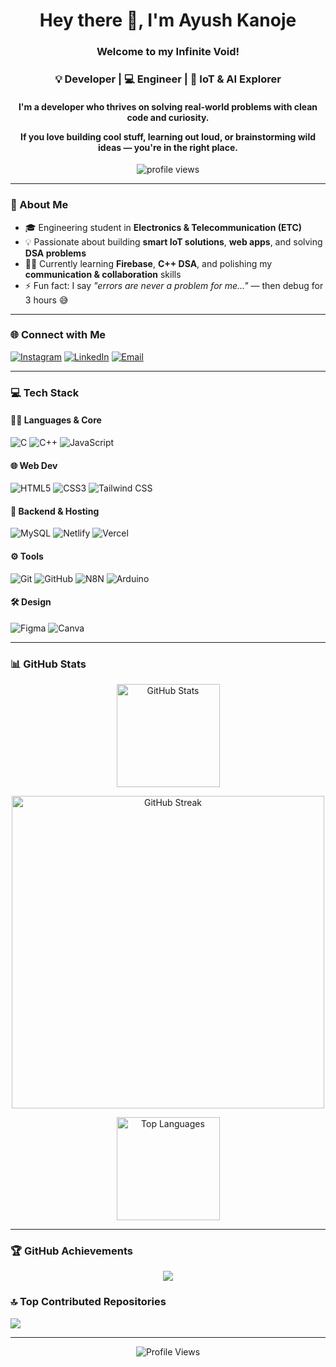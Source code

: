 <!-- Profile README for Ayush Kanoje -->

<h1 align="center">Hey there 👋, I'm Ayush Kanoje</h1>
<h3 align="center">Welcome to my Infinite Void!</h3>
<h3 align="center">💡 Developer | 💻 Engineer | 🚀 IoT & AI Explorer</h3>
<h4 align="center">I'm a developer who thrives on solving real-world problems with clean code and curiosity.

If you love building cool stuff, learning out loud, or brainstorming wild ideas — you're in the right place.
</h4>

<p align="center">
  <img src="https://komarev.com/ghpvc/?username=Ayush-Kanoje&label=Profile%20Views&color=6C63FF&style=flat-square" alt="profile views"/>
</p>



---

### 🧠 About Me

- 🎓 Engineering student in **Electronics & Telecommunication (ETC)**
- 💡 Passionate about building **smart IoT solutions**, **web apps**, and solving **DSA problems**
- 🧑‍💻 Currently learning **Firebase**, **C++ DSA**, and polishing my **communication & collaboration** skills
- ⚡ Fun fact: I say *"errors are never a problem for me..."* — then debug for 3 hours 😅

---

### 🌐 Connect with Me
[![Instagram](https://img.shields.io/badge/Instagram-E4405F?style=flat&logo=instagram&logoColor=white)](https://instagram.com/ayuxh.k11)
[![LinkedIn](https://img.shields.io/badge/LinkedIn-0077B5?style=flat&logo=linkedin&logoColor=white)](https://www.linkedin.com/in/ayushkanoje11/)
[![Email](https://img.shields.io/badge/Gmail-D14836?style=flat&logo=gmail&logoColor=white)](mailto:ayushkanoje056@gmail.com)

---

### 💻 Tech Stack

#### 👨‍💻 Languages & Core
![C](https://img.shields.io/badge/C-00599C?style=flat&logo=c&logoColor=white)
![C++](https://img.shields.io/badge/C++-00599C?style=flat&logo=c%2B%2B&logoColor=white)
![JavaScript](https://img.shields.io/badge/JavaScript-323330?style=flat&logo=javascript&logoColor=F7DF1E)

#### 🌐 Web Dev
![HTML5](https://img.shields.io/badge/HTML5-E34F26?style=flat&logo=html5&logoColor=white)
![CSS3](https://img.shields.io/badge/CSS3-1572B6?style=flat&logo=css3&logoColor=white)
![Tailwind CSS](https://img.shields.io/badge/Tailwind_CSS-38B2AC?style=flat&logo=tailwind-css&logoColor=white)

#### 🔗 Backend & Hosting
![MySQL](https://img.shields.io/badge/MySQL-4479A1?style=flat&logo=mysql&logoColor=white)
![Netlify](https://img.shields.io/badge/Netlify-00C7B7?style=flat&logo=netlify&logoColor=white)
![Vercel](https://img.shields.io/badge/Vercel-000000?style=flat&logo=vercel&logoColor=white)

#### ⚙️ Tools
![Git](https://img.shields.io/badge/Git-F05033?style=flat&logo=git&logoColor=white)
![GitHub](https://img.shields.io/badge/GitHub-121011?style=flat&logo=github&logoColor=white)
![N8N](https://img.shields.io/badge/N8N121011?style=flat&logo=N8N&logoColor=white)
![Arduino](https://img.shields.io/badge/Arduino_Uno-00979D?style=flat&logo=arduino&logoColor=white)

#### 🛠️ Design
![Figma](https://img.shields.io/badge/Figma-F24E1E?style=flat&logo=figma&logoColor=white)
![Canva](https://img.shields.io/badge/Canva-00C4CC?style=flat&logo=canva&logoColor=white)

---

### 📊 GitHub Stats

<p align="center">
  <img src="https://github-readme-stats.vercel.app/api?username=Ayush-Kanoje&theme=algolia&show_icons=true&hide_border=false&count_private=true" alt="GitHub Stats" height="165" /> </p>

 <p align="center"> 
<img src="https://github-readme-streak-stats-eight.vercel.app?user=Ayush-Kanoje&theme=algolia&hide_border=false" alt="GitHub Streak" width="500" />
</p>

<p align="center">
  <img src="https://github-readme-stats.vercel.app/api/top-langs/?username=Ayush-Kanoje&theme=algolia&hide_border=false&layout=compact&langs_count=6" alt="Top Languages" height="165" />
</p>


---

### 🏆 GitHub Achievements

<p align="center">
  <img src="https://github-profile-trophy.vercel.app/?username=Ayush-Kanoje&theme=radical&no-bg=false&no-frame=false&margin-w=4" />
</p>

### 🔝 Top Contributed Repositories
![](https://github-contributor-stats.vercel.app/api?username=Ayush-Kanoje&limit=5&theme=dark&combine_all_yearly_contributions=true)

---
<p align="center">
  <img src="https://komarev.com/ghpvc/?username=ayush-kanoje&label=Visitors&color=0e75b6&style=for-the-badge" alt="Profile Views"/>
</p>



<!-- Created using GPRM | https://gprm.itsvg.in -->
